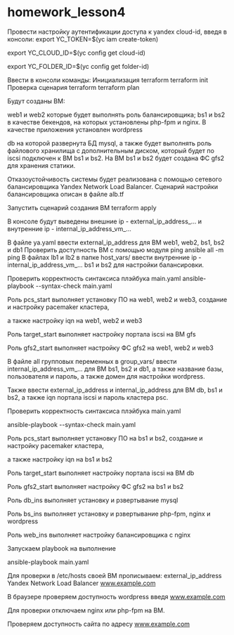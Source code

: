 # homework_lesson4
Провести настройку аутентификации доступа к yandex cloud-id, введя в консоли: export YC_TOKEN=$(yc iam create-token)

export YC_CLOUD_ID=$(yc config get cloud-id)

export YC_FOLDER_ID=$(yc config get folder-id)

Ввести в консоли команды: Инициализация terraform terraform init Проверка сценария terraform terraform plan

Будут созданы ВМ:

web1 и web2 которые будет выполнять роль балансировщика;
bs1 и bs2 в качестве бекендов, на которых установлены php-fpm и nginx. В качестве приложения установлен wordpress

db на которой развернута БД mysql, а также будет выполнять роль файлового хранилища с дополнительным диском,
который будет по iscsi подключен к ВМ bs1 и bs2. На ВМ bs1 и bs2 будет создана ФС gfs2 для хранения статики.

Отказоустойчивость системы будет реализована с помощью сетевого балансировщика Yandex Network Load Balancer.
Сценарий настройки балансировщика описан в файле alb.tf

Запустить сценарий создания ВМ terraform apply 

В консоле будут выведены внешние ip - external_ip_address_... и внутренние ip - internal_ip_address_vm_...

В файле ya.yaml ввести external_ip_address для ВМ web1, web2, bs1, bs2 и db1 
Проверить доступность ВМ с помощью модуля ping ansible all -m ping
В файлах lb1 и lb2 в папке host_vars/ ввести внутренние ip - internal_ip_address_vm_... bs1 и bs2 для настройки балансировки.

Проверить корректность синтаксиса плэйбука main.yaml ansible-playbook --syntax-check main.yaml

Роль pcs_start выполняет установку ПО на web1, web2 и web3, создание и настройку pacemaker кластера,

а также настройку iqn на web1, web2 и web3

Роль target_start выполняет настройку портала iscsi на ВМ gfs

Роль gfs2_start выполняет настройку ФС gfs2 на web1, web2 и web3

В файле all групповых переменных в group_vars/ ввести internal_ip_address_vm_... для ВМ bs1, bs2 и db1, 
а также название базы, пользователя и пароль, а также домен для настройки wordpress.

Также ввести external_ip_address и internal_ip_address для ВМ db, bs1 и bs2, а также iqn портала iscsi и пароль кластера psc.

Проверить корректность синтаксиса плэйбука main.yaml

ansible-playbook --syntax-check main.yaml

Роль pcs_start выполняет установку ПО на bs1 и bs2, создание и настройку pacemaker кластера,

а также настройку iqn на bs1 и bs2

Роль target_start выполняет настройку портала iscsi на ВМ db

Роль gfs2_start выполняет настройку ФС gfs2 на bs1 и bs2

Роль db_ins выполняет установку и рзвертывание mysql 

Роль bs_ins выполняет установку и рзвертывание php-fpm, nginx и wordpress 

Роль web_ins выполняет настройку балансировщика с nginx

Запускаем playbook на выполнение

ansible-playbook main.yaml

Для проверки в /etc/hosts своей ВМ прописываем:
external_ip_address Yandex Network Load Balancer www.example.com

В браузере проверяем доступность wordpress введя www.example.com

Для проверки отключаем nginx или php-fpm на ВМ.

Проверяем доступность сайта по адресу www.example.com

